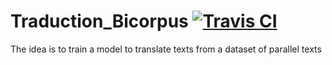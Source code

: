 # Traduction_Bicorpus [![Travis CI](https://api.travis-ci.org/alamart/Traduction_Bicorpus.svg?branch=master)](https://api.travis-ci.org/alamart/Traduction_Bicorpus.svg?branch=master)
The idea is to train a model to translate texts from a dataset of parallel texts
